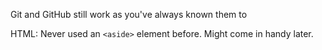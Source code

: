 Git and GitHub still work as you've always known them to


HTML:
Never used an `<aside>` element before. Might come in handy later.